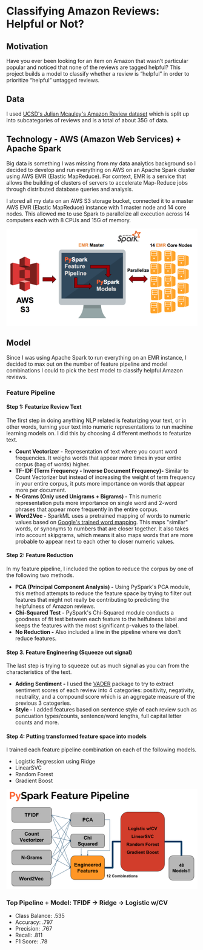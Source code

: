 # Classifying Amazon Reviews: Helpful or Not?

## Motivation

Have you ever been looking for an item on Amazon that wasn’t particular popular and noticed that none of the reviews are tagged helpful? This project builds a model to classify whether a review is “helpful” in order to prioritize “helpful” untagged reviews.

## Data

I used [UCSD's Julian Mcauley's Amazon Review dataset](http://jmcauley.ucsd.edu/data/amazon/links.html) which is split up into subcategories of reviews and is a total of about 35G of data.

## Technology - AWS (Amazon Web Services) + Apache Spark

Big data is something I was missing from my data analytics background so I decided to develop and run everything on AWS on an Apache Spark cluster using AWS EMR (Elastic MapReduce). For context, EMR is a service that allows the building of clusters of servers to accelerate Map-Reduce jobs through distributed database queries and analysis.

I stored all my data on an AWS S3 storage bucket, connected it to a master AWS EMR (Elastic MapReduce) instance with 1 master node and 14 core nodes. This allowed me to use Spark to parallelize all execution across 14 computers each with 8 CPUs and 15G of memory.

![images/aws_workflow.png](images/aws_workflow.png)

## Model

Since I was using Apache Spark to run everything on an EMR instance, I decided to max out on the number of feature pipeline and model combinations I could to pick the best model to classify helpful Amazon reviews.

### Feature Pipeline

#### Step 1: Featurize Review Text
The first step in doing anything NLP related is featurizing your text, or in other words, turning your text into numeric representations to run machine learning models on. I did this by choosing 4 different methods to featurize text.

- **Count Vectorizer -** Representation of text where you count word frequencies. It weighs words that appear more times in your entire corpus (bag of words) higher.
- **TF-IDF (Term Frequency - Inverse Document Frequency)-** Similar to Count Vectorizer but instead of increasing the weight of term frequency in your entire corpus, it puts more importance on words that appear more per document.
- **N-Grams (Only used Unigrams + Bigrams) -** This numeric representation puts more importance on single word and 2-word phrases that appear more frequently in the entire corpus.
- **Word2Vec -** SparkML uses a pretrained mapping of words to numeric values based on [Google's trained word mapping](https://code.google.com/archive/p/word2vec/). This maps "similar" words, or synonyms to numbers that are closer together. It also takes into account skipgrams, which means it also maps words that are more probable to appear next to each other to closer numeric values.

#### Step 2: Feature Reduction
In my feature pipeline, I included the option to reduce the corpus by one of the following two methods.

- **PCA (Principal Component Analysis) -** Using PySpark's PCA module, this method attempts to reduce the feature space by trying to filter out features that might not really be contributing to predicting the helpfulness of Amazon reviews.
- **Chi-Squared Test -** PySpark's Chi-Squared module conducts a goodness of fit test between each feature to the helfulness label and keeps the features with the most significant p-values to the label.
- **No Reduction -** Also included a line in the pipeline where we don't reduce features.

#### Step 3. Feature Engineering (Squeeze out signal)
The last step is trying to squeeze out as much signal as you can from the characteristics of the text.

- **Adding Sentiment -** I used the [VADER](https://github.com/cjhutto/vaderSentiment) package to try to extract sentiment scores of each review into 4 categories: positivity, negativity, neutrality, and a compound score which is an aggregate measure of the previous 3 catogeries.
- **Style -** I added features based on sentence style of each review such as puncuation types/counts, sentence/word lengths, full capital letter counts and more.

#### Step 4: Putting transformed feature space into models
I trained each feature pipeline combination on each of the following models.
- Logistic Regression using Ridge
- LinearSVC
- Random Forest
- Gradient Boost

![images/pyspark_feature_pipeline.png](images/pyspark_feature_pipeline.png)

### Top Pipeline + Model: TFIDF -> Ridge -> Logistic w/CV
- Class Balance: .535
- Accuracy: .797
- Precision: .767
- Recall: .811
- F1 Score: .78

